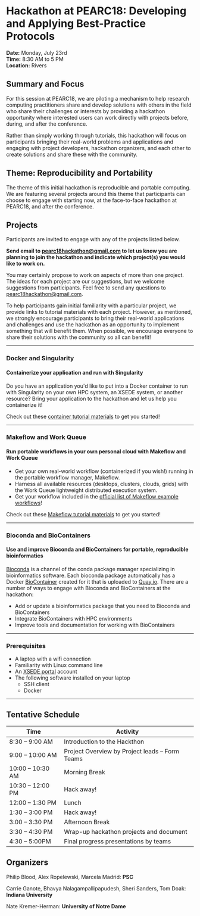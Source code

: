 # Hackathon at PEARC18: Developing and Applying Best-Practice Protocols
**Date:** Monday, July 23rd  
**Time:** 8:30 AM to 5 PM  
**Location:** Rivers  


## Summary and Focus
For this session at PEARC18, we are piloting a mechanism to help research computing practitioners share and develop solutions with others in the field who share their challenges or interests by providing a hackathon opportunity where interested users can work directly with projects before, during, and after the conference. 

Rather than simply working through tutorials, this hackathon will focus on participants bringing their real-world problems and applications and engaging with project developers, hackathon organizers, and each other to create solutions and share these with the community.

## Theme: Reproducibility and Portability 
The theme of this initial hackathon is reproducible and portable computing. We are featuring several projects around this theme that participants can choose to engage with starting now, at the face-to-face hackathon at PEARC18, and after the conference.

## Projects
Participants are invited to engage with any of the projects listed below. 

**Send email to <pearc18hackathon@gmail.com> to let us know you are planning to join the hackathon and indicate which project(s) you would like to work on.**

You may certainly propose to work on aspects of more than one project. The ideas for each project are our suggestions, but we welcome suggestions from participants. Feel free to send any questions to <pearc18hackathon@gmail.com>.

To help participants gain initial familiarity with a particular project, we provide links to tutorial materials with each project. However, as mentioned, we strongly encourage participants to bring their real-world applications and challenges and use the hackathon as an opportunity to implement something that will benefit them. When possible, we encourage everyone to share their solutions with the community so all can benefit!

---
### Docker and Singularity
#### Containerize your application and run with Singularity
Do you have an application you'd like to put into a Docker container to run with Singularity on your own HPC system, an XSEDE system, or another resource? Bring your application to the hackathon and let us help you containerize it!

Check out these [container tutorial materials][container camp] to get you started!

---
### Makeflow and Work Queue
#### Run portable workflows in your own personal cloud with Makeflow and Work Queue
* Get your own real-world workflow (containerized if you wish!) running in the portable workflow manager, Makeflow. 
* Harness all available resources (desktops, clusters, clouds, grids) with the Work Queue lightweight distributed execution system. 
* Get your workflow included in the [official list of Makeflow example workflows][makeflow examples]!

Check out these [Makeflow tutorial materials][makeflow tutorials] to get you started! 

---
### Bioconda and BioContainers
#### Use and improve Bioconda and BioContainers for portable, reproducible bioinformatics
[Bioconda][bioconda] is a channel of the conda package manager specializing in bioinformatics software. Each bioconda package automatically has a Docker [BioContainer][biocontainers] created for it that is uploaded to [Quay.io][quay.io]. There are a number of ways to engage with Bioconda and BioContainers at the hackathon:
* Add or update a bioinformatics package that you need to Bioconda and BioContainers
* Integrate BioContainers with HPC environments
* Improve tools and documentation for working with BioContainers

---
### Prerequisites
* A laptop with a wifi connection
* Familiarity with Linux command line
* An [XSEDE portal][xsede portal] account
* The following software installed on your laptop
  * SSH client
  * Docker
---
## Tentative Schedule
|Time             | Activity                                        |
|-----------------|-------------------------------------------------|
|8:30 – 9:00 AM	  |	Introduction to the Hackthon                    |
|9:00 – 10:00 AM  | Project Overview by Project leads – Form Teams  |
|10:00 – 10:30 AM |	Morning Break                                   |
|10:30 – 12:00 PM |	Hack away!                                      | 
|12:00 – 1:30 PM	 | Lunch                                           |
|1:30 – 3:00 PM 	 |	Hack away!                                      |
|3:00 – 3:30 PM 	 |	Afternoon Break                                 |
|3:30 – 4:30 PM 	 | Wrap-up hackathon projects and document         |
|4:30 – 5:00PM	   | Final progress presentations by teams           |


## Organizers
Philip Blood, Alex Ropelewski, Marcela Madrid: **PSC**

Carrie Ganote, Bhavya Nalagampallipapudesh, Sheri Sanders, Tom Doak: **Indiana University**

Nate Kremer-Herman: **University of Notre Dame**

[makeflow tutorials]:http://ccl.cse.nd.edu/software/tutorials/makeflow/
[makeflow examples]:https://github.com/cooperative-computing-lab/makeflow-examples
[bioconda]:https://bioconda.github.io/
[biocontainers]:https://biocontainers.pro/
[container camp]:https://cyverse-container-camp-workshop-2018.readthedocs-hosted.com/en/latest/index.html
[quay.io]:https://quay.io/
[xsede portal]:https://portal.xsede.org
